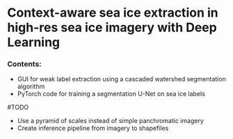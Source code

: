 # Context-aware sea ice extraction in high-res sea ice imagery with Deep Learning

### Contents:
* GUI for weak label extraction using a cascaded watershed segmentation algorithm
* PyTorch code for training a segmentation U-Net on sea ice labels

#TODO
* Use a pyramid of scales instead of simple panchromatic imagery
* Create inference pipeline from imagery to shapefiles